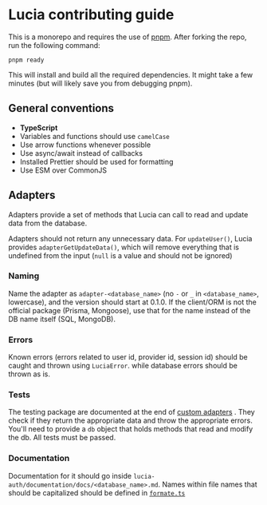 # Lucia contributing guide

This is a monorepo and requires the use of [pnpm](https://pnpm.io). After forking the repo, run the following command:

```
pnpm ready
```

This will install and build all the required dependencies. It might take a few minutes (but will likely save you from debugging pnpm).


## General conventions

- **TypeScript**
- Variables and functions should use `camelCase`
- Use arrow functions whenever possible
- Use async/await instead of callbacks
- Installed Prettier should be used for formatting
- Use ESM over CommonJS

## Adapters

Adapters provide a set of methods that Lucia can call to read and update data from the database.

Adapters should not return any unnecessary data. For `updateUser()`, Lucia provides `adapterGetUpdateData()`, which will remove everything that is undefined from the input (`null` is a value and should not be ignored)

### Naming

Name the adapter as `adapter-<database_name>` (no `-` or `_` in `<database_name>`, lowercase), and the version should start at 0.1.0. If the client/ORM is not the official package (Prisma, Mongoose), use that for the name instead of the DB name itself (SQL, MongoDB).

### Errors

Known errors (errors related to user id, provider id, session id) should be caught and thrown using `LuciaError`. while database errors should be thrown as is.

### Tests

The testing package are documented at the end of [custom adapters](https://lucia-auth.vercel.app/learn/adapters/custom) . They check if they return the appropriate data and throw the appropriate errors. You'll need to provide a `db` object that holds methods that read and modify the db. All tests must be passed.

### Documentation

Documentation for it should go inside `lucia-auth/documentation/docs/<database_name>.md`. Names within file names that should be capitalized should be defined in [`formate.ts`](https://github.com/pilcrowOnPaper/lucia-auth/blob/main/apps/documentation/src/lib/format.ts)
